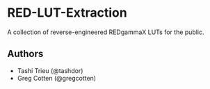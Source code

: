RED-LUT-Extraction
==================

A collection of reverse-engineered REDgammaX LUTs for the public.


## Authors

- Tashi Trieu (@tashdor)
- Greg Cotten (@gregcotten)
